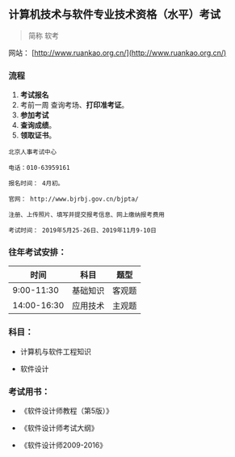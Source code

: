 ## 计算机技术与软件专业技术资格（水平）考试

> 简称 软考

网站： [http://www.ruankao.org.cn/](http://www.ruankao.org.cn/)

### 流程
1. **考试报名**
2. 考前一周 查询考场、**打印准考证**。
3. **参加考试** 
4. **查询成绩**。
5. **领取证书**。

 ```text
 北京人事考试中心
 
 电话：010-63959161
 
 报名时间： 4月初。
 
 官网： http://www.bjrbj.gov.cn/bjpta/
 
 注册、上传照片、填写并提交报考信息、网上缴纳报考费用
 
 考试时间： 2019年5月25-26日、2019年11月9-10日
 
 ```
 
 ### 往年考试安排：
 
 时间 | 科目 | 题型
 ---|---|---
 9:00-11:30 | 基础知识 | 客观题
 14:00-16:30 | 应用技术 | 主观题
 
 ### 科目：
 * 计算机与软件工程知识
 
 * 软件设计
 
 ### 考试用书：
 * 《软件设计师教程（第5版）》 
 
 * 《软件设计师考试大纲》
 
 * 《软件设计师2009-2016》
 
 
